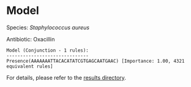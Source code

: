 
# Model

Species: *Staphylococcus aureus*

Antibiotic: Oxacillin

```
Model (Conjunction - 1 rules):
------------------------------
Presence(AAAAAAATTACACATATCGTGAGCAATGAAC) [Importance: 1.00, 4321 equivalent rules]

```

For details, please refer to the [results directory](../../../../../results/scm_b/staphylococcus%20aureus/oxacillin/repeat_7/).

